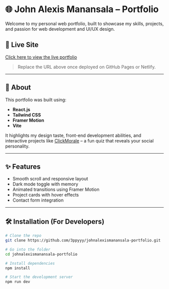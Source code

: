 # 🌐 John Alexis Manansala – Portfolio

Welcome to my personal web portfolio, built to showcase my skills, projects, and passion for web development and UI/UX design.

## 🚀 Live Site

[Click here to view the live portfolio](https://johnalexismanansala-portfolio.netlify.app/)

> Replace the URL above once deployed on GitHub Pages or Netlify.

---

## 📌 About

This portfolio was built using:
- **React.js**
- **Tailwind CSS**
- **Framer Motion**
- **Vite**

It highlights my design taste, front-end development abilities, and interactive projects like [ClickMorale](https://github.com/3ppyyy/clickmorale) – a fun quiz that reveals your social personality.

---

## ✨ Features

- Smooth scroll and responsive layout  
- Dark mode toggle with memory  
- Animated transitions using Framer Motion  
- Project cards with hover effects  
- Contact form integration

---

## 🛠️ Installation (For Developers)

```bash
# Clone the repo
git clone https://github.com/3ppyyy/johnalexismanansala-portfolio.git

# Go into the folder
cd johnalexismanansala-portfolio

# Install dependencies
npm install

# Start the development server
npm run dev

